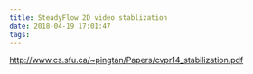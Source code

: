 ```yaml
---
title: SteadyFlow 2D video stablization
date: 2018-04-19 17:01:47
tags:
---
```




<http://www.cs.sfu.ca/~pingtan/Papers/cvpr14_stabilization.pdf>